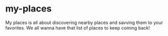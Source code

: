 # my-places

My places is all about discovering nearby places and savving them to your favorites.
We all wanna have that list of places to keep coming back!

